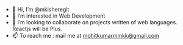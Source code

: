 - 👋 Hi, I’m @mkisheregit
- 👀 I’m interested in Web Development
- 💞️ I’m looking to collaborate on projects written of web languages. Reactjs will be Plus.
- 📫 To reach me : mail me at mohitkumarmmkk@gmail.com 

<!---
mkisheregit/mkisheregit is a ✨ special ✨ repository because its `README.md` (this file) appears on your GitHub profile.
You can click the Preview link to take a look at your changes.
--->
